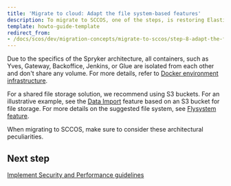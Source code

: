 ```yaml
---
title: 'Migrate to cloud: Adapt the file system-based features'
description: To migrate to SCCOS, one of the steps, is restoring Elasticsearch and Redis.
template: howto-guide-template
redirect_from:
- /docs/scos/dev/migration-concepts/migrate-to-sccos/step-8-adapt-the-filesystem-based-features.html
---
```


Due to the specifics of the Spryker architecture, all containers, such as Yves, Gateway, Backoffice, Jenkins, or Glue are isolated from each other and don't share any volume. For more details, refer to [Docker environment infrastructure](/docs/scos/dev/the-docker-sdk/{{site.version}}/docker-environment-infrastructure.html).

For a shared file storage solution, we recommend using S3 buckets. For an illustrative example, see the [Data Import](/docs/ca/dev/configure-data-import-from-an-s3-bucket.html#configure-a-csvreader-based-on-flysystem) feature based on an S3 bucket for file storage.
For more details on the suggested file system, see [Flysystem feature](/docs/dg/dev/backend-development/data-manipulation/data-ingestion/structural-preparations/flysystem.html).

When migrating to SCCOS, make sure to consider these architectural peculiarities.

## Next step

[Implement Security and Performance guidelines](/docs/dg/dev/upgrade-and-migrate/migrate-to-cloud/step-9-implement-security-and-performance-guidelines.html)

